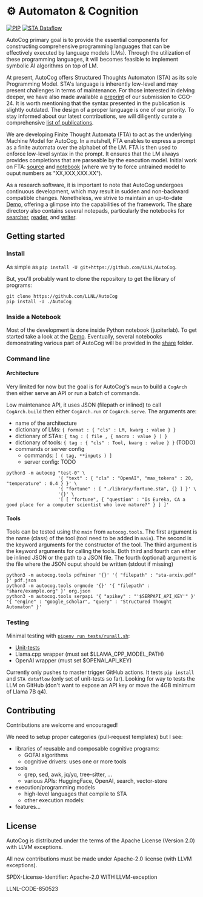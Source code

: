 &#9881; Automaton & Cognition
=============================

[![PIP](https://github.com/LLNL/AutoCog/workflows/pip/badge.svg)](https://github.com/LLNL/AutoCog/actions)
[![STA Dataflow](https://github.com/LLNL/AutoCog/workflows/dataflow/badge.svg)](https://github.com/LLNL/AutoCog/actions)

AutoCog primary goal is to provide the essential components for constructing comprehensive programming languages that can be effectively executed by language models (LMs). Through the utilization of these programming languages, it will becomes feasible to implement symbolic AI algorithms on top of LM.

At present, AutoCog offers Structured Thoughts Automaton (STA) as its sole Programming Model. STA's language is inherently low-level and may present challenges in terms of maintenance. For those interested in delving deeper, we have also made available a [preprint](https://arxiv.org/abs/2306.10196) of our submission to CGO-24. It is worth mentioning that the syntax presented in the publication is slightly outdated. The design of a proper language is one of our priority. To stay informed about our latest contributions, we will diligently curate a comprehensive [list of publications](./docs/PAPERS.md).

We are developing Finite Thought Automata (FTA) to act as the underlying Machine Model for AutoCog. In a nutshell, FTA enables to express a prompt as a finite automata over the alphabet of the LM. FTA is then used to enforce low-level syntax in the prompt. It ensures that the LM always provides completions that are parseable by the execution model. Initial work on FTA: [source](./autocog/automatons/fta) and [notebook](./share/fta.ipynb) (where we try to force untrained model to ouput numbers as "XX,XXX,XXX.XX").

As a research software, it is important to note that AutoCog undergoes continuous development, which may result in sudden and non-backward compatible changes. Nonetheless, we strive to maintain an up-to-date [Demo](./demo.ipynb), offering a glimpse into the capabilities of the framework. The [share](./share) directory also contains several notepads, particularly the notebooks for [searcher](./share/searcher.ipynb), [reader](./share/reader.ipynb), and [writer](./share/writer.ipynb).

## Getting started

### Install

As simple as `pip install -U git+https://github.com/LLNL/AutoCog`.

But, you'll probably want to clone the repository to get the library of programs:
```
git clone https://github.com/LLNL/AutoCog
pip install -U ./AutoCog
```

### Inside a Notebook

Most of the development is done inside Python notebook (jupiterlab).
To get started take a look at the [Demo](./demo.ipynb).
Eventually, several notebooks demonstrating various part of AutoCog will be provided in the [share](./share) folder.

### Command line

#### Architecture

Very limited for now but the goal is for AutoCog's `main` to build a `CogArch` then either serve an API or run a batch of commands.

Low maintenance API, it uses JSON (filepath or inlined) to call `CogArch.build` then either `CogArch.run` or `CogArch.serve`.
The arguments are:
 - name of the architecture
 - dictionary of LMs: `{ format : { "cls" : LM, kwarg : value } }`
 - dictionary of STAs: `{ tag : ( file , { macro : value } ) }`
 - dictionary of tools: `{ tag : { "cls" : Tool, kwarg : value } }` (TODO)
 - commands or server config
   - commands: `[ ( tag, **inputs ) ]`
   - server config: TODO
```
python3 -m autocog "test-0" \
                   '{ "text" : { "cls" : "OpenAI", "max_tokens" : 20, "temperature" : 0.4 } }' \
                   '{ "fortune" : [ "./library/fortune.sta", {} ] }' \
                   '{}' \
                   '[ [ "fortune", { "question" : "Is Eureka, CA a good place for a computer scientist who love nature?" } ] ]'
```

#### Tools

Tools can be tested using the `main` from `autocog.tools`.
The first argument is the name (class) of the tool (tool need to be added in `main`).
The second is the keyword arguments for the constructor of the tool.
The third argument is the keyword arguments for calling the tools.
Both third and fourth can either be inlined JSON or the path to a JSON file.
The fourth (optional) argument is the file where the JSON ouput should be written (stdout if missing)

```
python3 -m autocog.tools pdfminer '{}' '{ "filepath" : "sta-arxiv.pdf" }' pdf.json
python3 -m autocog.tools orgmode '{}' '{ "filepath" : "share/example.org" }' org.json
python3 -m autocog.tools serpapi '{ "apikey" : "'$SERPAPI_API_KEY'" }' '{ "engine" : "google_scholar", "query" : "Structured Thought Automaton" }'
```

### Testing

Minimal testing with [`pipenv run tests/runall.sh`](./tests/runall.sh):
 - [Unit-tests](./tests/unittests)
 - Llama.cpp wrapper (must set $LLAMA_CPP_MODEL_PATH)
 - OpenAI wrapper (must set $OPENAI_API_KEY)
 
Currently only pushes to master trigger GitHub actions.
It tests `pip install` and `STA dataflow` (only set of unit-tests so far).
Looking for way to tests the LLM on GitHub (don't want to expose an API key or move the 4GB minimum of Llama 7B q4).

## Contributing

Contributions are welcome and encouraged!

We need to setup proper categories (pull-request templates) but I see:
 - libraries of reusable and composable cognitive programs:
   - GOFAI algorithms
   - cognitive drivers: uses one or more tools
 - tools
   - grep, sed, awk, jq/yq, tree-sitter, ...
   - various APIs: HuggingFace, OpenAI, search, vector-store
 - execution/programming models
   - high-level languages that compile to STA
   - other execution models:
 - features...

## License

AutoCog is distributed under the terms of the Apache License (Version 2.0) with LLVM exceptions.

All new contributions must be made under Apache-2.0 license (with LLVM exceptions).

SPDX-License-Identifier: Apache-2.0 WITH LLVM-exception

LLNL-CODE-850523
